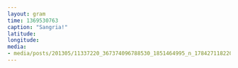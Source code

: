 ```yaml
---
layout: gram
time: 1369530763
caption: "Sangria!"
latitude: 
longitude: 
media:
- media/posts/201305/11337220_367374096788530_1851464995_n_17842711822000351.jpg
---
```


